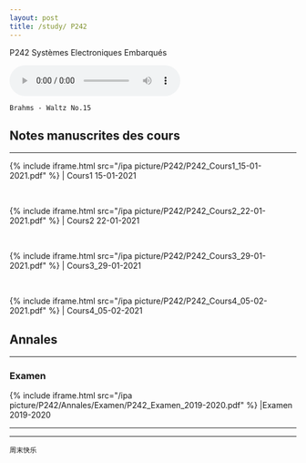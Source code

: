 ```yaml
---
layout: post
title: /study/ P242
---
```


P242 Systèmes Electroniques Embarqués

<audio loop="loop" controls="controls">
  <source src="https://raw.githubusercontent.com/startadaywithasmile/startadaywithasmile.github.io/master/ipa%20picture/5/%E5%91%A8%E5%8D%8E%E5%81%A5%2C%E6%9D%8E%E5%BA%A6%20-%20%E9%9A%BE%E4%BB%A5%E6%8A%97%E6%8B%92.mp3" type="audio/mp3" />
</audio>

`Brahms - Waltz No.15`

## Notes manuscrites des cours ##
----

{% include iframe.html src="/ipa picture/P242/P242_Cours1_15-01-2021.pdf" %}
| Cours1 15-01-2021

<br />

{% include iframe.html src="/ipa picture/P242/P242_Cours2_22-01-2021.pdf" %}
| Cours2 22-01-2021

<br />

{% include iframe.html src="/ipa picture/P242/P242_Cours3_29-01-2021.pdf" %}
| Cours3_29-01-2021

<br />

{% include iframe.html src="/ipa picture/P242/P242_Cours4_05-02-2021.pdf" %}
| Cours4_05-02-2021


## Annales ##
----

### Examen ###

{% include iframe.html src="/ipa picture/P242/Annales/Examen/P242_Examen_2019-2020.pdf" %}
|Examen 2019-2020

----
****

`周末快乐`
